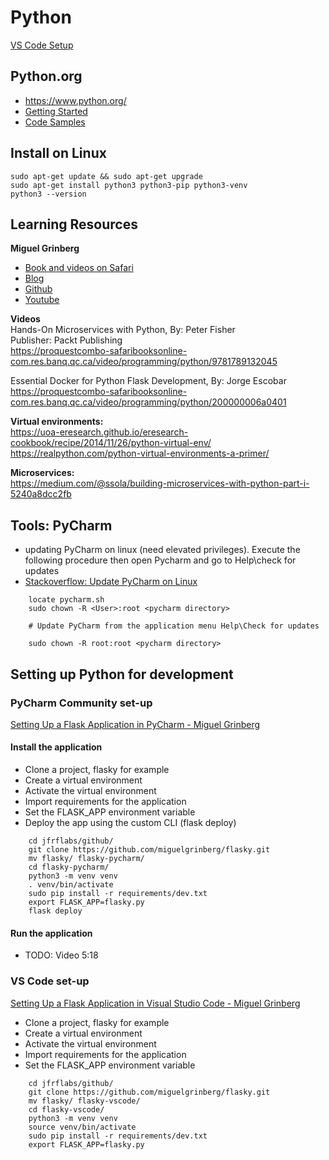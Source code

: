 # Python

[VS Code Setup](#vscodesetup)

## Python.org
- https://www.python.org/
- [Getting Started](https://www.python.org/about/gettingstarted/)
- [Code Samples](https://wiki.python.org/moin/BeginnersGuide/Examples)

## Install on Linux

```
sudo apt-get update && sudo apt-get upgrade
sudo apt-get install python3 python3-pip python3-venv
python3 --version
```

## Learning Resources

**Miguel Grinberg**
- [Book and videos on Safari](https://proquestcombo-safaribooksonline-com.res.banq.qc.ca/search?q=Miguel%20Grinberg)
- [Blog](https://blog.miguelgrinberg.com/)
- [Github](https://github.com/miguelgrinberg)
- [Youtube](https://www.youtube.com/channel/UCZJiXG_auf0o7LByqC1LHuQ)

**Videos**   
Hands-On Microservices with Python, By: Peter Fisher   
Publisher: Packt Publishing   
https://proquestcombo-safaribooksonline-com.res.banq.qc.ca/video/programming/python/9781789132045

Essential Docker for Python Flask Development, By: Jorge Escobar  
https://proquestcombo-safaribooksonline-com.res.banq.qc.ca/video/programming/python/200000006a0401

**Virtual environments:**    
https://uoa-eresearch.github.io/eresearch-cookbook/recipe/2014/11/26/python-virtual-env/
https://realpython.com/python-virtual-environments-a-primer/

**Microservices:**   
https://medium.com/@ssola/building-microservices-with-python-part-i-5240a8dcc2fb

## Tools: PyCharm

- updating PyCharm on linux (need elevated privileges). Execute the following procedure then open Pycharm and go to Help\check for updates
- [Stackoverflow: Update PyCharm on Linux](https://stackoverflow.com/questions/23255033/update-pycharm-on-linux)


```
    locate pycharm.sh
    sudo chown -R <User>:root <pycharm directory>

    # Update PyCharm from the application menu Help\Check for updates

    sudo chown -R root:root <pycharm directory>
```
## Setting up Python for development

### PyCharm Community set-up

[Setting Up a Flask Application in PyCharm - Miguel Grinberg](https://youtu.be/bZUokrYanFM)  

#### Install the application

- Clone a project, flasky for example
- Create a virtual environment
- Activate the virtual environment
- Import requirements for the application
- Set the FLASK_APP environment variable
- Deploy the app using the custom CLI (flask deploy)

```
    cd jfrflabs/github/
    git clone https://github.com/miguelgrinberg/flasky.git
    mv flasky/ flasky-pycharm/
    cd flasky-pycharm/
    python3 -m venv venv
    . venv/bin/activate
    sudo pip install -r requirements/dev.txt 
    export FLASK_APP=flasky.py
    flask deploy
```

#### Run the application

- TODO: Video 5:18

### VS Code set-up
<a name="vscodesetup"></a>

[Setting Up a Flask Application in Visual Studio Code - Miguel Grinberg](https://youtu.be/UXqiVe6h3lA) 

- Clone a project, flasky for example
- Create a virtual environment
- Activate the virtual environment
- Import requirements for the application
- Set the FLASK_APP environment variable

```
    cd jfrflabs/github/
    git clone https://github.com/miguelgrinberg/flasky.git
    mv flasky/ flasky-vscode/
    cd flasky-vscode/
    python3 -m venv venv
    source venv/bin/activate
    sudo pip install -r requirements/dev.txt 
    export FLASK_APP=flasky.py

```


